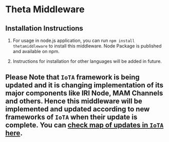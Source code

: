 # Theta Middleware

## Installation Instructions
1. For usage in node.js application, you can run `npm install thetamiddleware` to install this middleware. Node Package is published and available on npm.

2. Instructions for installation for other languages will be added in future.

## Please Note that `IoTA` framework is being updated and it is changing implementation of its major components like IRI Node, MAM Channels and others. Hence this middleware will be implemented and updated according to new frameworks of `IoTA` when their update is complete. You can [check map of updates in `IoTA` here](https://roadmap.iota.org/).